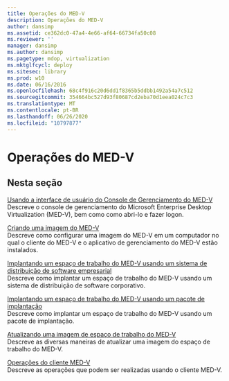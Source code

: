 ```yaml
---
title: Operações do MED-V
description: Operações do MED-V
author: dansimp
ms.assetid: ce362dc0-47a4-4e66-af64-66734fa50c08
ms.reviewer: ''
manager: dansimp
ms.author: dansimp
ms.pagetype: mdop, virtualization
ms.mktglfcycl: deploy
ms.sitesec: library
ms.prod: w10
ms.date: 06/16/2016
ms.openlocfilehash: 68c4f916c20d6dd1f8365b5ddbb1492a54a7c512
ms.sourcegitcommit: 354664bc527d93f80687cd2eba70d1eea024c7c3
ms.translationtype: MT
ms.contentlocale: pt-BR
ms.lasthandoff: 06/26/2020
ms.locfileid: "10797877"
---
```

# Operações do MED-V


## Nesta seção


<a href="" id="using-the-med-v-management-console-user-interface"></a>[Usando a interface de usuário do Console de Gerenciamento do MED-V](using-the-med-v-management-console-user-interface.md)  
Descreve o console de gerenciamento do Microsoft Enterprise Desktop Virtualization (MED-V), bem como como abri-lo e fazer logon.

<a href="" id="creating-a-med-v-image"></a>[Criando uma imagem do MED-V](creating-a-med-v-image.md)  
Descreve como configurar uma imagem do MED-V em um computador no qual o cliente do MED-V e o aplicativo de gerenciamento do MED-V estão instalados.

<a href="" id="deploying-a-med-v-workspace-using-an-enterprise-software-distribution-system"></a>[Implantando um espaço de trabalho do MED-V usando um sistema de distribuição de software empresarial](deploying-a-med-v-workspace-using-an-enterprise-software-distribution-system.md)  
Descreve como implantar um espaço de trabalho do MED-V usando um sistema de distribuição de software corporativo.

<a href="" id="deploying-a-med-v-workspace-using-a-deployment-package"></a>[Implantando um espaço de trabalho do MED-V usando um pacote de implantação](deploying-a-med-v-workspace-using-a-deployment-package.md)  
Descreve como implantar um espaço de trabalho do MED-V usando um pacote de implantação.

<a href="" id="updating-a-med-v-workspace-image"></a>[Atualizando uma imagem de espaço de trabalho do MED-V](updating-a-med-v-workspace-image.md)  
Descreve as diversas maneiras de atualizar uma imagem do espaço de trabalho do MED-V.

<a href="" id="med-v-client-operations"></a>[Operações do cliente MED-V](med-v-client-operations.md)  
Descreve as operações que podem ser realizadas usando o cliente MED-V.

 

 





